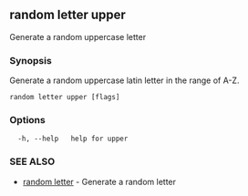 ## random letter upper

Generate a random uppercase letter

### Synopsis

Generate a random uppercase latin letter in the range of A-Z.

```
random letter upper [flags]
```

### Options

```
  -h, --help   help for upper
```

### SEE ALSO

* [random letter](random_letter.md)	 - Generate a random letter

